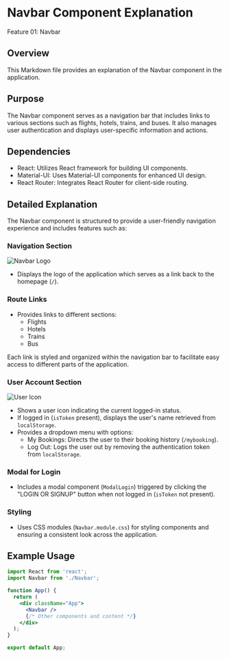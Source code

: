 # Navbar Component Explanation
Feature 01: Navbar
## Overview
This Markdown file provides an explanation of the Navbar component in the application.

## Purpose
The Navbar component serves as a navigation bar that includes links to various sections such as flights, hotels, trains, and buses. It also manages user authentication and displays user-specific information and actions.

## Dependencies
- React: Utilizes React framework for building UI components.
- Material-UI: Uses Material-UI components for enhanced UI design.
- React Router: Integrates React Router for client-side routing.

## Detailed Explanation
The Navbar component is structured to provide a user-friendly navigation experience and includes features such as:

### Navigation Section
![Navbar Logo]("C:\Users\nandhu\EaseMyTrip-Clone---React-Project-1---wui79ffqiics\src\Design\easyMyTrip-navbar.jpg")
- Displays the logo of the application which serves as a link back to the homepage (`/`).

### Route Links
- Provides links to different sections:
  - Flights
  - Hotels
  - Trains
  - Bus

Each link is styled and organized within the navigation bar to facilitate easy access to different parts of the application.

### User Account Section
![User Icon](path/to/user_icon.png)
- Shows a user icon indicating the current logged-in status.
- If logged in (`isToken` present), displays the user's name retrieved from `localStorage`.
- Provides a dropdown menu with options:
  - My Bookings: Directs the user to their booking history (`/mybooking`).
  - Log Out: Logs the user out by removing the authentication token from `localStorage`.

### Modal for Login
- Includes a modal component (`ModalLogin`) triggered by clicking the "LOGIN OR SIGNUP" button when not logged in (`isToken` not present).

### Styling
- Uses CSS modules (`Navbar.module.css`) for styling components and ensuring a consistent look across the application.

## Example Usage
```jsx
import React from 'react';
import Navbar from './Navbar';

function App() {
  return (
    <div className="App">
      <Navbar />
      {/* Other components and content */}
    </div>
  );
}

export default App;
